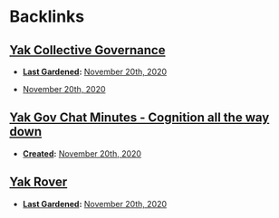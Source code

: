 
# Backlinks
## [Yak Collective Governance](<Yak Collective Governance.md>)
- **[Last Gardened](<Last Gardened.md>):** [November 20th, 2020](<November 20th, 2020.md>)

- [November 20th, 2020](<November 20th, 2020.md>)

## [Yak Gov Chat Minutes - Cognition all the way down](<Yak Gov Chat Minutes - Cognition all the way down.md>)
- **[Created](<Created.md>):** [November 20th, 2020](<November 20th, 2020.md>)

## [Yak Rover](<Yak Rover.md>)
- **[Last Gardened](<Last Gardened.md>):** [November 20th, 2020](<November 20th, 2020.md>)

